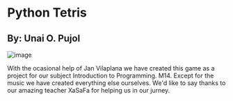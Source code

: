 # Python Tetris
## By: Unai O. Pujol
![image](https://github.com/UnOvPj/Pygame_Tetris/assets/145444669/a0ddff09-8f5b-452b-a7a5-4ef08f2b4d7c)

With the ocasional help of Jan Vilaplana we have created this game as a project for our subject Introduction to Programming. M14. Except for the music we have created everything else ourselves. We'd like to say thanks to our amazing teacher XaSaFa for helping us in our jurney.
